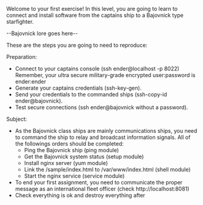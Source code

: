 Welcome to your first exercise!
In this level, you are going to learn to connect and install software from the captains ship to a Bajovnick type starfighter.

--Bajovnick lore goes here--

These are the steps you are going to need to reproduce:

Preparation:

- Connect to your captains console (ssh ender@localhost -p 8022) Remember,
  your ultra secure military-grade encrypted user:password is ender:ender
- Generate your captains credentials (ssh-key-gen).
- Send your credentials to the commanded ships (ssh-copy-id ender@bajovnick).
- Test secure connections (ssh ender@bajovnick without a password).

Subject:

- As the Bajovnick class ships are mainly communications ships, you need to
  command the ship to relay and broadcast information signals. All of the 
  followings orders should be completed:
	- Ping the Bajovnick ship (ping module)
	- Get the Bajovnick system status (setup module)
	- Install nginx server (yum module)
	- Link the /sample/index.html to /var/www/index.html (shell module)
	- Start the nginx service (service module)
- To end your first assignment, you need to communicate the proper message as
  an international fleet officer (check http://localhost:8081)
- Check everything is ok and destroy everything after


